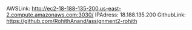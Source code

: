 AWSLink: http://ec2-18-188-135-200.us-east-2.compute.amazonaws.com:3030/
IPAdress: 18.188.135.200
GithubLink: https://github.com/RohithAnand/assignment2-rohith
